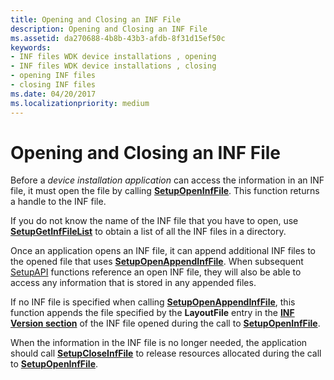 ```yaml
---
title: Opening and Closing an INF File
description: Opening and Closing an INF File
ms.assetid: da270688-4b8b-43b3-afdb-8f31d15ef50c
keywords:
- INF files WDK device installations , opening
- INF files WDK device installations , closing
- opening INF files
- closing INF files
ms.date: 04/20/2017
ms.localizationpriority: medium
---
```


# Opening and Closing an INF File





Before a *device installation application* can access the information in an INF file, it must open the file by calling [**SetupOpenInfFile**](/windows/desktop/api/setupapi/nf-setupapi-setupopeninffilea). This function returns a handle to the INF file.

If you do not know the name of the INF file that you have to open, use [**SetupGetInfFileList**](/windows/desktop/api/setupapi/nf-setupapi-setupgetinffilelista) to obtain a list of all the INF files in a directory.

Once an application opens an INF file, it can append additional INF files to the opened file that uses [**SetupOpenAppendInfFile**](/windows/desktop/api/setupapi/nf-setupapi-setupopenappendinffilea). When subsequent [SetupAPI](setupapi.md) functions reference an open INF file, they will also be able to access any information that is stored in any appended files.

If no INF file is specified when calling [**SetupOpenAppendInfFile**](/windows/desktop/api/setupapi/nf-setupapi-setupopenappendinffilea), this function appends the file specified by the **LayoutFile** entry in the [**INF Version section**](inf-version-section.md) of the INF file opened during the call to [**SetupOpenInfFile**](/windows/desktop/api/setupapi/nf-setupapi-setupopeninffilea).

When the information in the INF file is no longer needed, the application should call [**SetupCloseInfFile**](/windows/desktop/api/setupapi/nf-setupapi-setupcloseinffile) to release resources allocated during the call to [**SetupOpenInfFile**](/windows/desktop/api/setupapi/nf-setupapi-setupopeninffilea).

 

